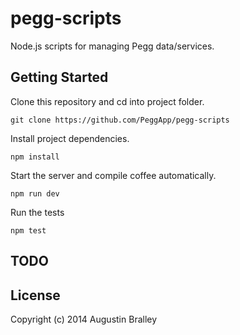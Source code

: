 # pegg-scripts

Node.js scripts for managing Pegg data/services.

## Getting Started
Clone this repository and cd into project folder.
```
git clone https://github.com/PeggApp/pegg-scripts
```
Install project dependencies.
```
npm install
```
Start the server and compile coffee automatically.
```
npm run dev
```
Run the tests
```
npm test
```

## TODO


## License

Copyright (c) 2014 Augustin Bralley

